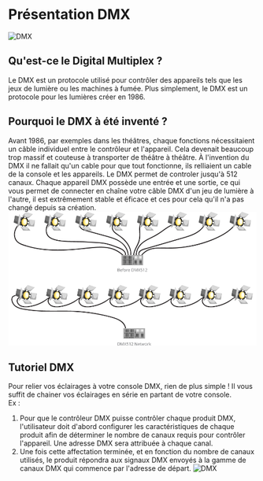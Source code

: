 # Présentation DMX
![DMX](2021-11-18-23-10-42.gif)



## Qu'est-ce le Digital Multiplex ?
Le DMX est un protocole utilisé pour contrôler des appareils tels que les jeux de lumière ou les machines à fumée. Plus simplement, le DMX est un protocole pour les lumières créer en 1986.

## Pourquoi le DMX à été inventé ?
Avant 1986, par exemples dans les théâtres, chaque fonctions nécessitaient un câble individuel entre le contrôleur et l'appareil. Cela devenait beaucoup trop massif et couteuse à transporter de théâtre à théâtre. À l'invention du DMX il ne fallait qu'un cable pour que tout fonctionne, ils relliaient un cable de la console et les appareils. Le DMX permet de controler jusqu'à 512 canaux. Chaque appareil DMX possède une entrée et une sortie, ce qui vous permet de connecter en chaîne votre câble DMX d'un jeu de lumière à l'autre, il est extrêmement stable et éficace et ces pour cela qu'il n'a pas changé depuis sa création.
![DMX](dmx-diagram1.png)

## Tutoriel DMX
 Pour relier vos éclairages à votre console DMX, rien de plus simple ! Il vous suffit de chainer vos éclairages en série en partant de votre console.  
 Ex : 
1. Pour que le contrôleur DMX puisse contrôler chaque produit DMX, l'utilisateur doit d'abord configurer les caractéristiques de chaque produit afin de déterminer le nombre de canaux requis pour contrôler l'appareil. Une adresse DMX sera attribuée à chaque canal.
2. Une fois cette affectation terminée, et en fonction du nombre de canaux utilisés, le produit répondra aux signaux DMX envoyés à la gamme de canaux DMX qui commence par l'adresse de départ.
![DMX](https://user-images.githubusercontent.com/93773413/142564627-0a3efcfc-6238-45a0-9ca0-97e29d090c16.png)

